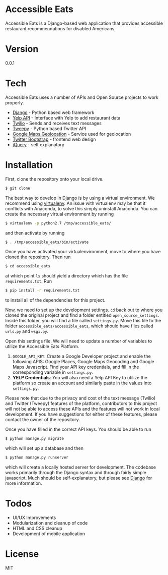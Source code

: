 # Accessible Eats
Accessible Eats is a Django-based web application that provides accessible restaurant recommendations for disabled Americans. 

# Version
0.0.1

# Tech
Accessible Eats uses a number of APIs and Open Source projects to work properly.

* [Django] - Python based web framework
* [Yelp API] - Interface with Yelp to add restaurant data
* [Twilio] - Sends and receives text messages
* [Tweepy] - Python based Twitter API
* [Google Maps Geolocation] - Service used for geolocation
* [Twitter Bootstrap] - frontend web design
* [jQuery] - self explanatory

# Installation
First, clone the repository onto your local drive. 
```sh
$ git clone
```
The best way to develop in Django is by using a virtual environment. We recommend using [virtualenv]. An issue with virtualenv may be that it conflicts with Anaconda, to solve this simply uninstall Anaconda. You can create the necessary virtual environment by running
```sh
$ virtualenv -p python2.7 /tmp/accessible_eats/
```
and then activate by running
```sh
$ . /tmp/accessible_eats/bin/activate
```
Once you have activated your virtualenvironment, move to where you have cloned the repository. Then run
```sh
$ cd accessible_eats
```
at which point `ls` should yield a directory which has the file `requirements.txt`. Run
```sh
$ pip install -r requirements.txt
```
to install all of the dependencies for this project. 

Now, we need to set up the development settings.  `cd` back out to where you cloned the original project and find a folder entitled `open_source_settings`. Inside this folder, you will find a file called `settings.py`. Move this file to the folder `accessible_eats/accessible_eats`, which should have files called `urls.py` and `wsgi.py`. 

Open this settings file. We will need to update a number of variables to utilize the Accessible Eats Platform. 

1. `GOOGLE_API_KEY`: Create a Google Developer project and enable the following APIS: Google Places, Google Maps Geocoding and Google Maps Javascript. Find your API key credentials, and fill in the corresponding variable in `settings.py`.
2. **YELP Credentials**: You will also need a Yelp API Key to utilize the platform so create an account and similarly paste in the values into `settings.py`. 

Please note that due to the privacy and cost of the text message (Twilio) and Twitter (Tweepy) features of the platform, contributors to this project will not be able to access these APIs and the features will not work in local development. If you have suggestions for either of these features, please contact the owner of the repository. 

Once you have filled in the correct API keys. You should be able to run
```sh
$ python manage.py migrate
```
which will set up a database and then 
```sh
$ python manage.py runserver
```
which will create a locally hosted server for development. The codebase works primarily through the Django syntax and through fairly simple javascript. Much should be self-explanatory, but please see [Django] for more information. 

# Todos
* UI/UX Improvements
* Modularization and cleanup of code
* HTML and CSS cleanup
* Development of mobile application

# License
MIT


   [Twitter Bootstrap]: <http://twitter.github.com/bootstrap/>
   [jQuery]: <http://jquery.com>
   [virtualenv]: <https://virtualenv.pypa.io/en/latest/installation.html>
   [Yelp API]: <https://github.com/gfairchild/yelpapi>
   [twilio]: <https://www.twilio.com/>
   [Django]: <https://www.djangoproject.com/>
   [Tweepy]: <http://tweepy.readthedocs.org/en/v3.5.0/>
   [Google Maps Geolocation]: <https://console.developers.google.com/apis/>

